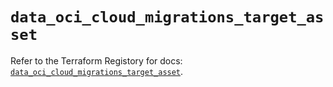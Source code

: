 # `data_oci_cloud_migrations_target_asset`

Refer to the Terraform Registory for docs: [`data_oci_cloud_migrations_target_asset`](https://registry.terraform.io/providers/oracle/oci/6.18.0/docs/data-sources/cloud_migrations_target_asset).
